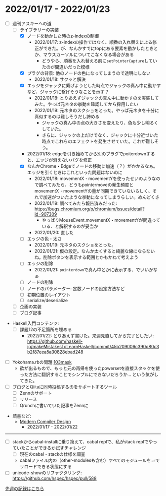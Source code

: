 # 2022/01/17 - 2022/01/23

- [ ] 週刊アスキーへの道
    - [ ] ライブラリーの実装
        - [x] ノードを動かした時のz-indexの制御
            - 2022/01/17: z-indexの操作ではなく、順番の入れ替えによる修正ができた。が、なんかすでにtopにある要素を動かしたときとか、マウスカーソルについてこなくなる場合がある
                - どうやら、順番を入れ替える前に`setPointerCapture`していたのが間違いだった模様
        - [x] プラグの背景: 他のノードの色になってしまうので透明にしない
            - 2022/01/18: サクッと解決
        - [x] エッジをジャックに繋げようとした時点でジャックの真ん中に動かすなど、ジャックに繋げそうなことを示す？
            - 2022/01/18: とりあえずジャックの真ん中に動かすのを実装してみた。やっぱ元ネタの挙動を確認してから採用したい
            - 2022/01/19: 元ネタのスクショをとった。やっぱ元ネタを十分に真似するのは難しそうだし諦める
                - ジャックの真ん中の点の大きさを変えたり、色も少し明るくしていた。
                - さらに、ジャックの上だけでなく、ジャックに十分近づいた時点でこれらのエフェクトを発生させていた。これが難しそう。
        - 2022/01/18: edgeを引き始めてから別のプラグでpoiterdownすると、エッジが消えないバグを修正
        - [x] なんかChrome・Edgeでノードの移動に加速（？）がかかるなぁ。エッジを引くときはこれといった問題はないのに
            - 2022/01/18: movementX・movementYを使ったせいのようなので調べてみたら、どうもpointermoveの発生頻度とmovementX・movementYの量が同期できていないらしく、それで加速がついたような挙動になってしまうらしい。めんどくさ
            - 2022/01/19: 調べてみたら報告済みだった: <https://bugs.chromium.org/p/chromium/issues/detail?id=907309>
                - やっぱりMouseEvent.movementX・movementYが間違っている、と解釈するのが妥当か
            - 2022/01/20: 直した
        - [ ] エッジの色・太さ
            - 2022/01/19: 元ネタのスクショをとった。
            - 2022/01/21: 仮の設定。なんか太くすると綺麗な線にならないね。削除ボタンを表示する範囲とかもかねて考えよう
        - [ ] エッジの削除
            - 2022/01/21: `pointerdown`で真ん中とかに表示する、でいいかなぁ
        - [ ] ノードの削除
        - [ ] ノードのパラメーター: 定数ノードの設定方法など
        - [ ] 初期位置のレイアウト
        - [ ] serialize/deserialize
    - [ ] 企画の実装
    - [ ] ブログ記事
- Haskell入門コンテンツ:
    - [ ] 課題12の不足箇所を埋める
        - 2022/01/22: とりあえず書けた。来週見直してから完了としたい: <https://github.com/haskell-jp/makeMistakesToLearnHaskell/commit/45b209006c390d80c3b2f87eea5a30828ebad248>
- [ ] Yokohama.rbの問題 [103mask](http://nabetani.sakura.ne.jp/yokohamarb/103mask/)
    - 欲が出るもので、もっと元の再帰を使ったpowersetを直接スタックを使った方法に翻訳することでシンプルにできないだろうか... という気がしてきた。
- [ ] ブログとQiitaに同時投稿するのをサポートするツール
    - [ ] Zennのサポート
    - [ ] リリース
    - [ ] Qrunchに書いていた記事をZennに
- 読書など:
    - [Modern Compiler Design](https://www.springer.com/jp/book/9781461446989)
        - 2022/01/17 - 2022/01/22

------

- [ ] stackからcabal-installに乗り換えて、cabal replで、私がstack replでやっていたことができるか試すチャレンジ
    - [ ] 現在のcabal・stackの仕様を調査
    - cabalファイル内の（other-modulesも含む）すべてのモジュールを`:r`でリロードできる状態にする
- [ ] unicode-showのリファクタリング: <https://github.com/hspec/hspec/pull/588>

[先週の記録はこちら](https://github.com/igrep/daily-commits/blob/fd8cd5e4d60e09447cfcd76de34493d1f293abc6/yesterday.md)
